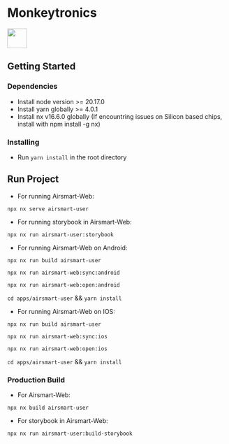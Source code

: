 # Monkeytronics

<a alt="Nx logo" href="https://nx.dev" target="_blank" rel="noreferrer"><img src="https://raw.githubusercontent.com/nrwl/nx/master/images/nx-logo.png" width="45"></a>

## Getting Started

### Dependencies

* Install node version >= 20.17.0
* Install yarn globally >= 4.0.1
* Install nx v16.6.0 globally (If encountring issues on Silicon based chips, install with npm install -g nx)

### Installing

* Run `yarn install` in the root directory

## Run Project

* For running Airsmart-Web:
```
npx nx serve airsmart-user
```
* For running storybook in Airsmart-Web:
```
npx nx run airsmart-user:storybook
```
* For running Airsmart-Web on Android:
```
npx nx run build airsmart-user
```
```
npx nx run airsmart-web:sync:android
```
```
npx nx run airsmart-web:open:android
```
`cd apps/airsmart-user` && `yarn install`
* For running Airsmart-Web on IOS:
```
npx nx run build airsmart-user
```
```
npx nx run airsmart-web:sync:ios
```
```
npx nx run airsmart-web:open:ios
```
`cd apps/airsmart-user` && `yarn install`

### Production Build

* For Airsmart-Web:
```
npx nx build airsmart-user
```
* For storybook in Airsmart-Web:
```
npx nx run airsmart-user:build-storybook
```